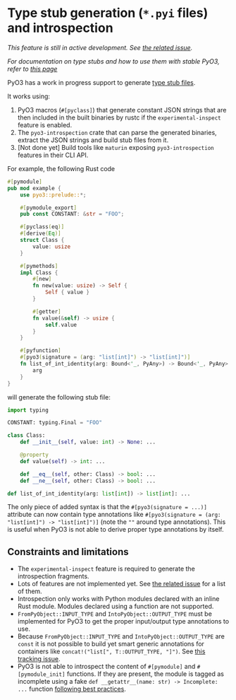 # Type stub generation (`*.pyi` files) and introspection

*This feature is still in active development. See [the related issue](https://github.com/PyO3/pyo3/issues/5137).*

*For documentation on type stubs and how to use them with stable PyO3, refer to [this page](python-typing-hints.md)*

PyO3 has a work in progress support to generate [type stub files](https://typing.python.org/en/latest/spec/distributing.html#stub-files).

It works using:

1. PyO3 macros (`#[pyclass]`) that generate constant JSON strings that are then included in the built binaries by rustc if the `experimental-inspect` feature is enabled.
2. The `pyo3-introspection` crate that can parse the generated binaries, extract the JSON strings and build stub files from it.
3. \[Not done yet\] Build tools like `maturin` exposing `pyo3-introspection` features in their CLI API.

For example, the following Rust code

```rust
#[pymodule]
pub mod example {
    use pyo3::prelude::*;

    #[pymodule_export]
    pub const CONSTANT: &str = "FOO";

    #[pyclass(eq)]
    #[derive(Eq)]
    struct Class {
        value: usize
    }

    #[pymethods]
    impl Class {
        #[new]
        fn new(value: usize) -> Self {
            Self { value }
        }

        #[getter]
        fn value(&self) -> usize {
            self.value
        }
    }

    #[pyfunction]
    #[pyo3(signature = (arg: "list[int]") -> "list[int]")]
    fn list_of_int_identity(arg: Bound<'_, PyAny>) -> Bound<'_, PyAny> {
        arg
    }
}
```

will generate the following stub file:

```python
import typing

CONSTANT: typing.Final = "FOO"

class Class:
    def __init__(self, value: int) -> None: ...

    @property
    def value(self) -> int: ...

    def __eq__(self, other: Class) -> bool: ...
    def __ne__(self, other: Class) -> bool: ...

def list_of_int_identity(arg: list[int]) -> list[int]: ...
```

The only piece of added syntax is that the `#[pyo3(signature = ...)]` attribute
can now contain type annotations like `#[pyo3(signature = (arg: "list[int]") -> "list[int]")]`
(note the `""` around type annotations).
This is useful when PyO3 is not able to derive proper type annotations by itself.

## Constraints and limitations

- The `experimental-inspect` feature is required to generate the introspection fragments.
- Lots of features are not implemented yet.
  See [the related issue](https://github.com/PyO3/pyo3/issues/5137) for a list of them.
- Introspection only works with Python modules declared with an inline Rust module.
  Modules declared using a function are not supported.
- `FromPyObject::INPUT_TYPE` and `IntoPyObject::OUTPUT_TYPE` must be implemented for PyO3 to get the proper input/output type annotations to use.
- Because `FromPyObject::INPUT_TYPE` and `IntoPyObject::OUTPUT_TYPE` are `const` it is not possible to build yet smart generic annotations for containers like `concat!("list[", T::OUTPUT_TYPE, "]")`.
  See [this tracking issue](https://github.com/rust-lang/rust/issues/76560).
- PyO3 is not able to introspect the content of `#[pymodule]` and `#[pymodule_init]` functions.
  If they are present, the module is tagged as incomplete using a fake `def __getattr__(name: str) -> Incomplete: ...` function [following best practices](https://typing.python.org/en/latest/guides/writing_stubs.html#incomplete-stubs).

